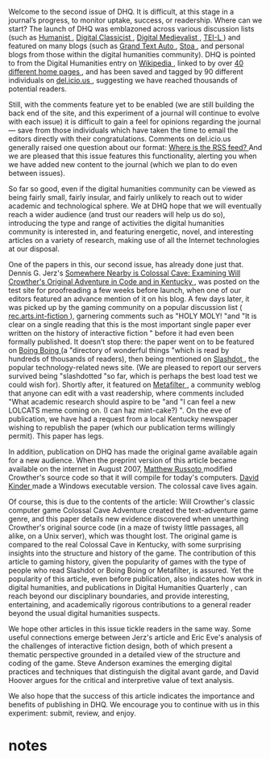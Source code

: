 
Welcome to the second issue of DHQ. It is difficult, at this stage in a journal’s progress, to monitor uptake, success, or readership. Where can we start? The launch of DHQ was emblazoned across various discussion lists (such as [Humanist ](http://www.princeton.edu/humanist/), [Digital Classicist ](http://wiki.digitalclassicist.org/discussion), [Digital Medievalist ](http://listserv.uleth.ca/mailman/listinfo/dm-l), [TEI-L ](http://listserv.brown.edu/archives/cgi-bin/wa?a0=tei-l)) and featured on many blogs (such as [Grand Text Auto ](http://grandtextauto.gatech.edu/), [Stoa ](http://www.stoa.org/), and personal blogs from those within the digital humanities community). DHQ is pointed to from the Digital Humanities entry on [Wikipedia ](http://en.wikipedia.org/wiki/digital_humanities), linked to by over [40 different home pages ](http://www.google.co.uk/search?hl=en&q=link%3ahttp%3a%2f%2fwww.digitalhumanities.org%2fdhq%2f&btng=search&meta=), and has been saved and tagged by 90 different individuals on [del.icio.us ](http://del.icio.us/url/723fc5626023597778345bc4297699a6), suggesting we have reached thousands of potential readers. 

Still, with the comments feature yet to be enabled (we are still building the back end of the site, and this experiment of a journal will continue to evolve with each issue) it is difficult to gain a feel for opinions regarding the journal — save from those individuals which have taken the time to email the editors directly with their congratulations. Comments on del.icio.us generally raised one question about our format: [Where is the RSS feed? ](http://del.icio.us/url/723fc5626023597778345bc4297699a6)And we are pleased that this issue features this functionality, alerting you when we have added new content to the journal (which we plan to do even between issues). 

So far so good, even if the digital humanities community can be viewed as being fairly small, fairly insular, and fairly unlikely to reach out to wider academic and technological sphere. We at DHQ hope that we will eventually reach a wider audience (and trust our readers will help us do so), introducing the type and range of activities the digital humanities community is interested in, and featuring energetic, novel, and interesting articles on a variety of research, making use of all the Internet technologies at our disposal. 

One of the papers in this, our second issue, has already done just that. Dennis G. Jerz's [Somewhere Nearby is Colossal Cave: Examining Will Crowther's Original Adventure in Code and in Kentucky ](/dhq/vol/1/2/000009/000009.html), was posted on the test site for proofreading a few weeks before launch, when one of our editors featured an advance mention of it on his blog. A few days later, it was picked up by the gaming community on a popular discussion list ( [rec.arts.int-fiction ](http://groups.google.com/group/rec.arts.int-fiction/browse_frm/thread/607acaf1a279d4dd/bd53b672a185d177#)), garnering comments such as "HOLY MOLY! "and "It is clear on a single reading that this is the most important single paper ever written on the history of interactive fiction "­ before it had even been formally published. It doesn’t stop there: the paper went on to be featured on [Boing Boing ](http://www.boingboing.net/2007/08/13/maze_of_twisty_littl.html)(a "directory of wonderful things "which is read by hundreds of thousands of readers), then being mentioned on [Slashdot ](http://games.slashdot.org/article.pl?sid=07/08/14/011230), the popular technology-related news site. (We are pleased to report our servers survived being "slashdotted "so far, which is perhaps the best load test we could wish for). Shortly after, it featured on [Metafilter ](http://www.metafilter.com/63774/say-xyzzynothing-happens), a community weblog that anyone can edit with a vast readership, where comments included "What academic research should aspire to be "and "I can feel a new LOLCATS meme coming on. (I can haz mint-cake?) ". On the eve of publication, we have had a request from a local Kentucky newspaper wishing to republish the paper (which our publication terms willingly permit). This paper has legs. 

In addition, publication on DHQ has made the original game available again for a new audience. When the preprint version of this article became available on the internet in August 2007, [Matthew Russoto ](http://www.ifarchive.org/if-archive/games/source/adv_crowther.zip)modified Crowther's source code so that it will compile for today's computers. [David Kinder ](http://www.ifarchive.org/if-archive/games/pc/adv_crowther_win.zip)made a Windows executable version. The colossal cave lives again. 

Of course, this is due to the contents of the article: Will Crowther's classic computer game Colossal Cave Adventure created the text-adventure game genre, and this paper details new evidence discovered when unearthing Crowther's original source code (in a maze of twisty little passages, all alike, on a Unix server), which was thought lost. The original game is compared to the real Colossal Cave in Kentucky, with some surprising insights into the structure and history of the game. The contribution of this article to gaming history, given the popularity of games with the type of people who read Slashdot or Boing Boing or Metafilter, is assured. Yet the popularity of this article, even before publication, also indicates how work in digital humanities, and publications in Digital Humanities Quarterly , can reach beyond our disciplinary boundaries, and provide interesting, entertaining, and academically rigorous contributions to a general reader beyond the usual digital humanities suspects. 

We hope other articles in this issue tickle readers in the same way. Some useful connections emerge between Jerz's article and Eric Eve's analysis of the challenges of interactive fiction design, both of which present a thematic perspective grounded in a detailed view of the structure and coding of the game. Steve Anderson examines the emerging digital practices and techniques that distinguish the digital avant garde, and David Hoover argues for the critical and interpretive value of text analysis. 

We also hope that the success of this article indicates the importance and benefits of publishing in DHQ. We encourage you to continue with us in this experiment: submit, review, and enjoy. 


# notes
